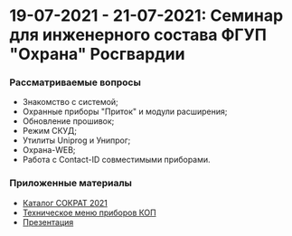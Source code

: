 # 19-07-2021 - 21-07-2021: Семинар для инженерного состава ФГУП "Охрана" Росгвардии
          
### Рассматриваемые вопросы
- Знакомство с системой;
- Охранные приборы "Приток" и модули расширения;
- Обновление прошивок;
- Режим СКУД;
- Утилиты Uniprog и Унипрог;
- Охрана-WEB;
- Работа с Contact-ID совместимыми приборами.

### Приложенные материалы
- [Каталог СОКРАТ 2021](https://github.com/alex-wm/education/blob/master/Lession/19072021/Catalog-2021-Sokrat.pdf)
- [Техническое меню приборов КОП](https://github.com/alex-wm/education/blob/master/Lession/19072021/kop-techmenu-a4.pdf)
- [Презентация](https://github.com/alex-wm/education/blob/master/Lession/19072021/presentation-19072021.pdf)